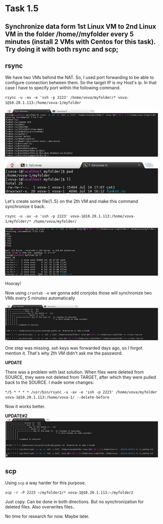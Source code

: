 # Task 1.5
## Synchronize data form 1st Linux VM to 2nd Linux VM in the folder /home/<user>/myfolder every 5 minutes (install 2 VMs with Centos for this task).<br/> Try doing it with both rsync and scp;

## rsync
We have two VMs behind the NAT. So, I used port forwarding to be able to configure connection between them. So the target IP is my Host's ip. In that case I have to specify port within the following command.

`rsync -u -av -e 'ssh -p 2223' /home/vova/myfolder/* vova-1@10.20.1.113:/home/vova-1/myfolder`

![error](./image/1.5.1.jpg)

![error](./image/1.5.2.jpg)

Let's create some file{1..5} on the 2th VM and make this command synchronize it back.

`rsync -u -av -e 'ssh -p 2223' vova-1@10.20.1.113:/home/vova-1/myfolder/* /home/vova/myfolder/`

![error](./image/1.5.3.jpg)

Hooray!

Now using `crontab -e` we gonna add cronjobs those will synchronize two VMs every 5 minutes automatically

![error](./image/1.5.4.jpg)

One step was missing. ssh keys was forwarded days ago, so I forgot mention it. That's why 2th VM didn't ask me the password.

**UPDATE**

There was a problem with last solution. When files were deleted from SOURCE, they were not deleted from TARGET, after which they were pulled back to the SOURCE. I made some changes:

`*/5 * * * * /usr/bin/rsync -u -av -e 'ssh -p 2223' /home/vova/myfolder vova-1@10.20.1.113:/home/vova-1/ --delete-before `

Now it works better.

**UPDATE#2**
![error](./image/1.5.5.jpg)

## scp

Using `scp` a way harder for this purpose.

`scp -r -P 2223 ~/myfolder2/* vova-1@10.20.1.113:~/myfolder2`

Just copy. Can be done in both directions. But no synchronization for deleted files. Also overwrites files..


No time for research for now. Maybe later.
